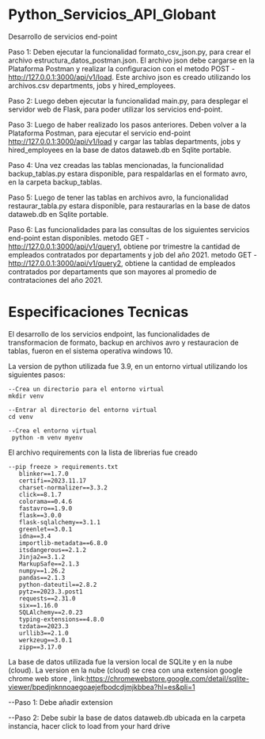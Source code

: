 # Python_Servicios_API_Globant
 Desarrollo de servicios end-point

Paso 1: Deben ejecutar la funcionalidad formato_csv_json.py, para crear el archivo estructura_datos_postman.json. El archivo json debe cargarse en la Plataforma Postman y realizar la configuracion con el metodo POST - http://127.0.0.1:3000/api/v1/load. Este archivo json es creado utilizando los archivos.csv departments, jobs y hired_employees.

Paso 2: Luego deben ejecutar la funcionalidad main.py, para desplegar el servidor web de Flask, para poder utilizar los servicios end-point.

Paso 3: Luego de haber realizado los pasos anteriores. Deben volver a la Plataforma Postman, para ejecutar el servicio end-point http://127.0.0.1:3000/api/v1/load y cargar las tablas departments, jobs y hired_employees en la base de datos dataweb.db en Sqlite portable. 

Paso 4: Una vez creadas las tablas mencionadas, la funcionalidad backup_tablas.py estara disponible, para respaldarlas en el formato avro, en la carpeta backup_tablas.

Paso 5: Luego de tener las tablas en archivos avro, la funcionalidad restaurar_tabla.py estara disponible, para restaurarlas en la base de datos dataweb.db en Sqlite portable.

Paso 6: Las funcionalidades para las consultas de los siguientes servicios end-point estan disponibles. 
metodo GET - http://127.0.0.1:3000/api/v1/query1, obtiene por trimestre la cantidad de empleados contratados por departaments y job del año 2021.
metodo GET - http://127.0.0.1:3000/api/v1/query2, obtiene la cantidad de empleados contratados por departaments que son mayores al promedio de contrataciones del año 2021.


# Especificaciones Tecnicas
El desarrollo de los servicios endpoint, las funcionalidades de transformacion de formato, backup en archivos avro y restauracion de tablas, fueron en el sistema operativa windows 10.

La version de python utilizada fue 3.9, en un entorno virtual utilizando los siguientes pasos:

    --Crea un directorio para el entorno virtual 
    mkdir venv
    
    --Entrar al directorio del entorno virtual
    cd venv

    --Crea el entorno virtual
     python -m venv myenv

El archivo requirements con la lista de librerias fue creado

    --pip freeze > requirements.txt
       blinker==1.7.0
       certifi==2023.11.17
       charset-normalizer==3.3.2
       click==8.1.7
       colorama==0.4.6
       fastavro==1.9.0
       flask==3.0.0
       flask-sqlalchemy==3.1.1
       greenlet==3.0.1
       idna==3.4
       importlib-metadata==6.8.0
       itsdangerous==2.1.2
       Jinja2==3.1.2
       MarkupSafe==2.1.3
       numpy==1.26.2
       pandas==2.1.3
       python-dateutil==2.8.2
       pytz==2023.3.post1
       requests==2.31.0
       six==1.16.0
       SQLAlchemy==2.0.23
       typing-extensions==4.8.0
       tzdata==2023.3
       urllib3==2.1.0
       werkzeug==3.0.1
       zipp==3.17.0

       
La base de datos utilizada fue la version local de SQLite y en la nube (cloud).
La version en la nube (cloud) se crea con una extension google chrome web store , link:https://chromewebstore.google.com/detail/sqlite-viewer/bpedjnknnoaegoaejefbodcdjmjkbbea?hl=es&pli=1

--Paso 1: Debe añadir extension

--Paso 2: Debe subir la base de datos dataweb.db ubicada en la carpeta instancia, hacer click to load from your hard drive


